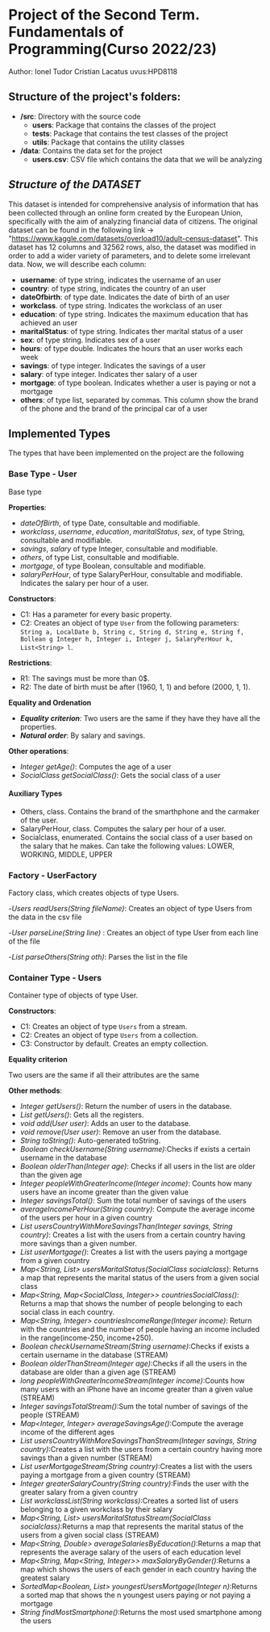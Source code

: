 # Project of the Second Term. Fundamentals of Programming(Curso 2022/23)
Author: Ionel Tudor Cristian Lacatus   uvus:HPD8118

## Structure of the project's folders:

* **/src**: Directory with the source code
  * **users**: Package that contains the classes of the project
  * **tests**: Package that contains the test classes of the project
  * **utils**:  Package that contains the utility classes
* **/data**: Contains the data set for the project
    * **users.csv**: CSV file which contains the data that we will be analyzing
    
## *Structure of the DATASET*
This dataset is intended for comprehensive analysis of information that has been collected through an online form created by the European Union, specifically with the aim of analyzing financial data of citizens. 
The original dataset can be found in the following link -> "https://www.kaggle.com/datasets/overload10/adult-census-dataset".
This dataset has 12 columns and 32562 rows, also, the dataset was modified in order to add a wider variety of parameters, and to delete some irrelevant data. Now, we will describe each column:

* **username**: of type string, indicates the username of an user
* **country**: of type string, indicates the country of an user
* **dateOfbirth**: of type date. Indicates the date of birth of an user 
* **workclass**. of type string. Indicates the workclass of an user
* **education**: of type string. Indicates the maximum education that has achieved an user
* **maritalStatus**: of type string. Indicates ther marital status of a user
* **sex**: of type string. Indicates sex of a user
* **hours**: of type double. Indicates the hours that an user works each week
* **savings**: of type integer. Indicates the savings of a user
* **salary**: of type integer. Indicates ther salary of a user
* **mortgage**: of type boolean. Indicates whether a user is paying or not a mortgage
* **others**: of type list, separated by commas. This column show the brand of the phone and the brand of the principal car of a user

## Implemented Types

The types that have been implemented on the project are the following

### Base Type - User
Base type

**Properties**:

- _dateOfBirth_, of type Date, consultable and modifiable.
- _workclass_, _username_, _education_, _maritalStatus_, _sex_, of type String, consultable and modifiable.
- _savings_, _salary_ of type Integer, consultable and modifiable.
- _others_, of type List<String>, consultable and modifiable.
- _mortgage_, of type Boolean, consultable and modifiable.
- _salaryPerHour_, of type SalaryPerHour, consultable and modifiable. Indicates the salary per hour of a user.

**Constructors**: 

- C1: Has a parameter for every basic property.
- C2: Creates an object of type ```User``` from the following parameters: ```String a, LocalDate b, String c, String d, String e, String f, Bollean g Integer h, Integer i, Integer j, SalaryPerHour k, List<String> l```.

**Restrictions**:
 
- R1: The savings must be more than 0$.
- R2: The date of birth must be after (1960, 1, 1) and before (2000, 1, 1).

**Equality and Ordenation**

* ***Equality criterion***: Two users are the same if they have they have all the properties.
* ***Natural order***: By salary and savings.

**Other operations**:

- _Integer getAge()_: Computes the age of a user
- _SocialClass getSocialClass()_: Gets the social class of a user

#### Auxiliary Types

- Others, class. Contains the brand of the smarthphone and the carmaker of the user.
- SalaryPerHour, class. Computes the salary per hour of a user.
- Socialclass, enumerated. Contains the social class of a user based on the salary that he makes. Can take the following values: LOWER, WORKING, MIDDLE, UPPER

 
### Factory - UserFactory
Factory class, which creates objects of type Users.

-_Users readUsers(String fileName)_: Creates an object of type Users from the data in the csv file

-_User parseLine(String line)_ : Creates an object of type User from each line of the file

-_List<String> parseOthers(String oth)_: Parses the list in the file

 
### Container Type - Users
Container type of objects of type User.

**Constructors**: 

- C1: Creates an object of type ```Users``` from a stream.
- C2: Creates an object of type ```Users``` from a collection.
- C3: Constructor by default. Creates an empty collection.

**Equality criterion**

Two users are the same if all their attributes are the same

**Other methods**:
- _Integer getUsers()_: Return the number of users in the database.
- _List<Adult> getUsers()_: Gets all the registers.
- _void add(User user)_: Adds an user to the database.
- _void remove(User user)_: Remove an user from the database.
- _String toString()_: Auto-generated toString.
- _Boolean checkUsername(String username)_:Checks if exists a certain username in the database
- _Boolean olderThan(Integer age)_: Checks if all users in the list are older than the given age
- _Integer peopleWithGreaterIncome(Integer income)_: Counts how many users have an income greater than the given value
- _Integer savingsTotal()_: Sum the total number of savings of the users
- _averageIncomePerHour(String country)_: Compute the average income of the users per hour in a given country
- _List<String> usersCountryWithMoreSavingsThan(Integer savings, String country)_: Creates a list with the users from a certain country having more savings than a given number.
- _List<String> userMortgage()_: Creates a list with the users paying a mortgage from a given country
- _Map<String, List<String>> usersMaritalStatus(SocialClass socialclass)_: Returns a map that represents the marital status of the users from a given social class
- _Map<String, Map<SocialClass, Integer>> countriesSocialClass()_:	Returns a map that shows the number of people belonging to each social class in each country.
- _Map<String, Integer> countriesIncomeRange(Integer income)_: Return with the countries and the number of people having an income included in the range(income-250, income+250).
- _Boolean checkUsernameStream(String username)_:Checks if exists a certain username in the database (STREAM)
- _Boolean olderThanStream(Integer age)_:Checks if all the users in the database are older than a given age (STREAM)
- _long peopleWithGreaterIncomeStream(Integer income)_:Counts how many users with an iPhone have an income greater than a given value (STREAM)
- _Integer savingsTotalStream()_:Sum the total number of savings of the people (STREAM)
- _Map<Integer, Integer> averageSavingsAge()_:Compute the average income of the different ages
- _List<String> usersCountryWithMoreSavingsThanStream(Integer savings, String country)_:Creates a list with the users from a certain country having more savings than a given number (STREAM)
- _List<String> userMortgageStream(String country)_:Creates a list with the users paying a mortgage from a given country (STREAM)
- _Integer greaterSalaryCountry(String country)_:Finds the user with the greater salary from a given country
- _List<String> workclassList(String workclass)_:Creates a sorted list of users belonging to a given workclass by their salary
- _Map<String, List<String>> usersMaritalStatusStream(SocialClass socialclass)_:Returns a map that represents the marital status of the users from a given social class (STREAM)
- _Map<String, Double> averageSalariesByEducation()_:Returns a map that represents the average salary of the users of each education level
- _Map<String, Map<String, Integer>> maxSalaryByGender()_:Returns a map which shows the users of each gender in each country having the greatest salary
- _SortedMap<Boolean, List<String>> youngestUsersMortgage(Integer n)_:Returns a sorted map that shows the n youngest users paying or not paying a mortgage
- _String findMostSmartphone()_:Returns the most used smartphone among the users

